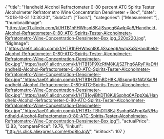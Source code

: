 {
	"title": "Handheld Alcohol Refractometer 0-80 percent ATC Spirits Tester Alcoholmeter Refratometro Wine Concentration Densimeter + Box",
	"date": "2018-10-31 10:30:20",
	"SubCat": ["Tools"],
	"categories": ["Measurement "],
	"thumbnailImage": "https://ae01.alicdn.com/kf/HTB1hFHWhsnI8KJjSspeq6AwIpXa8/Handheld-Alcohol-Refractometer-0-80-ATC-Spirits-Tester-Alcoholmeter-Refratometro-Wine-Concentration-Densimeter-Box.jpg_220x220.jpg",
	"BigImage": ["https://ae01.alicdn.com/kf/HTB1hFHWhsnI8KJjSspeq6AwIpXa8/Handheld-Alcohol-Refractometer-0-80-ATC-Spirits-Tester-Alcoholmeter-Refratometro-Wine-Concentration-Densimeter-Box.jpg","https://ae01.alicdn.com/kf/HTB13F9XcRfM8KJjSZFhq6ARyFXaD/Handheld-Alcohol-Refractometer-0-80-ATC-Spirits-Tester-Alcoholmeter-Refratometro-Wine-Concentration-Densimeter-Box.jpg","https://ae01.alicdn.com/kf/HTB1HZb1hBDH8KJjSspnq6zNAVXal/Handheld-Alcohol-Refractometer-0-80-ATC-Spirits-Tester-Alcoholmeter-Refratometro-Wine-Concentration-Densimeter-Box.jpg","https://ae01.alicdn.com/kf/HTB1oyjBhDTI8KJjSsphq6AFppXaj/Handheld-Alcohol-Refractometer-0-80-ATC-Spirits-Tester-Alcoholmeter-Refratometro-Wine-Concentration-Densimeter-Box.jpg","https://ae01.alicdn.com/kf/HTB1ziTBhDTI8KJjSsphq6AFppXaN/Handheld-Alcohol-Refractometer-0-80-ATC-Spirits-Tester-Alcoholmeter-Refratometro-Wine-Concentration-Densimeter-Box.jpg"],
	"actualPrice": 13.83,
	"comparePrice": 19.76,
	"linkurl": "http://s.click.aliexpress.com/e/bg8loJpW",
	"inStock": 107
}
